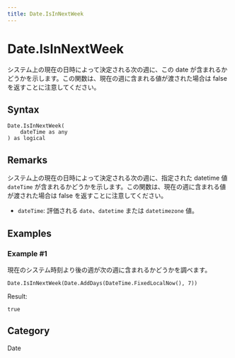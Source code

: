 ```yaml
---
title: Date.IsInNextWeek
---
```


# Date.IsInNextWeek


システム上の現在の日時によって決定される次の週に、この date が含まれるかどうかを示します。この関数は、現在の週に含まれる値が渡された場合は false を返すことに注意してください。


## Syntax

```powerquery
Date.IsInNextWeek(
    dateTime as any
) as logical
```


## Remarks

システム上の現在の日時によって決定される次の週に、指定された datetime 値 <code>dateTime</code> が含まれるかどうかを示します。この関数は、現在の週に含まれる値が渡された場合は false を返すことに注意してください。      <ul>      <li><code>dateTime</code>: 評価される <code>date</code>、<code>datetime</code> または <code>datetimezone</code> 値。</li>      </ul>


## Examples

### Example #1 
現在のシステム時刻より後の週が次の週に含まれるかどうかを調べます。
```powerquery
Date.IsInNextWeek(Date.AddDays(DateTime.FixedLocalNow(), 7))
```

Result: 
```powerquery
true
```




## Category
Date

